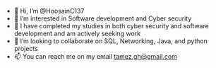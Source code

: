 - 👋 Hi, I’m @HoosainC137
- 👀 I’m interested in Software development and Cyber security
- 🌱 I have completed my studies in both cyber security and software development and am actively seeking work
- 💞️ I’m looking to collaborate on SQL, Networking, Java, and python projects
- 📫 You can reach me on my email tamez.gh@gmail.com 


<!---
HoosainC137/HoosainC137 is a ✨ special ✨ repository because its `README.md` (this file) appears on your GitHub profile.
You can click the Preview link to take a look at your changes.
--->
